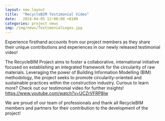 ```yaml
---
layout: new_layout
title:  "RecycleBIM Testimonial Video"
date:   2024-04-05 12:00:00 +0100
categories: project news
img: /img/news/TestimonialLogos.jpg
---
```


Experience firsthand accounts from our project members as they share their unique contributions and experiences in our newly released testimonial video!

The RecycleBIM Project aims to foster a collaborative, international initiative focused on establishing an integrated framework for the circularity of raw materials. Leveraging the power of Building Information Modelling (BIM) methodology, the project seeks to promote circularity-oriented and sustainable practices within the construction industry. Curious to learn more? Check out our testimonial video for further insights!
https://www.youtube.com/watch?v=UCZrVFRP8lw

We are proud of our team of professionals and thank all RecycleBIM members and partners for their contribution to the development of the project!



